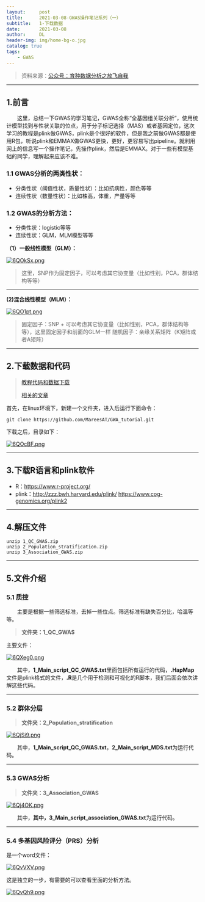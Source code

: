 ```yaml
---
layout:     post
title:      2021-03-08-GWAS操作笔记系列（一）
subtitle:   1-下载数据
date:       2021-03-08
author:     DL
header-img: img/home-bg-o.jpg
catalog: true
tags:
    - GWAS
---
```


> 资料来源：[公众号：育种数据分析之放飞自我](https://mp.weixin.qq.com/mp/appmsgalbum?action=getalbum&__biz=MzI0MTIzNjYwNQ==&scene=1&album_id=1336983097581207553&count=3&uin=&key=&devicetype=Windows+10+x64&version=6302012c&lang=zh_CN&ascene=1&fontgear=2)

---

## 1.前言

&emsp;&emsp;这里，总结一下GWAS的学习笔记，GWAS全称“全基因组关联分析”，使用统计模型找到与性状关联的位点，用于分子标记选择（MAS）或者基因定位，这次学习的教程是plink做GWAS，plink是个很好的软件，但是我之前做GWAS都是使用R包，听说plink和EMMAX做GWAS更快，更好，更容易写出pipeline。就利用网上的信息写一个操作笔记，先操作plink，然后是EMMAX。对于一些有模型基础的同学，理解起来应该不难。

### 1.1 GWAS分析的两类性状：

- 分类性状（阈值性状，质量性状）：比如抗病性，颜色等等
- 连续性状（数量性状）：比如株高，体重，产量等等

### 1.2 GWAS的分析方法：

- 分类性状：logistic等等
- 连续性状：GLM，MLM模型等等

**（1）一般线性模型（GLM）：**

[![6QOkSx.png](https://s3.ax1x.com/2021/03/08/6QOkSx.png)](https://imgtu.com/i/6QOkSx)

> 这里，SNP作为固定因子，可以考虑其它协变量（比如性别，PCA，群体结构等等）

---

**(2)混合线性模型（MLM）：**

[![6QO1pt.png](https://s3.ax1x.com/2021/03/08/6QO1pt.png)](https://imgtu.com/i/6QO1pt)

> 固定因子：SNP + 可以考虑其它协变量（比如性别，PCA，群体结构等等），这里固定因子和前面的GLM一样
> 随机因子：亲缘关系矩阵（K矩阵或者A矩阵）

---

## 2.下载数据和代码

> [教程代码和数据下载](https://github.com/MareesAT/GWA_tutorial/)
> 
> [相关的文章](https://onlinelibrary.wiley.com/doi/full/10.1002/mpr.1608)

首先，在linux环境下，新建一个文件夹，进入后运行下面命令：

```
git clone https://github.com/MareesAT/GWA_tutorial.git
```

下载之后，目录如下：

[![6QOcBF.png](https://s3.ax1x.com/2021/03/08/6QOcBF.png)](https://imgtu.com/i/6QOcBF)

---

## 3.下载R语言和plink软件

- R：https://www.r-project.org/
- plink：http://zzz.bwh.harvard.edu/plink/ https://www.cog-genomics.org/plink2

---

## 4.解压文件

```
unzip 1_QC_GWAS.zip
unzip 2_Population_stratification.zip
unzip 3_Association_GWAS.zip
```

---

## 5.文件介绍

### 5.1 质控

&emsp;&emsp;主要是根据一些筛选标准，去掉一些位点。筛选标准有缺失百分比，哈温等等。

> **文件夹：1_QC_GWAS**

主要文件：

[![6QXeg0.png](https://s3.ax1x.com/2021/03/08/6QXeg0.png)](https://imgtu.com/i/6QXeg0)

&emsp;&emsp;其中，**1_Main_script_QC_GWAS.txt**里面包括所有运行的代码，**.HapMap**文件是plink格式的文件，**.R**是几个用于检测和可视化的R脚本，我们后面会依次讲解这些代码。

---

### 5.2 群体分层

> **文件夹：2_Population_stratification**

[![6QjSi9.png](https://s3.ax1x.com/2021/03/08/6QjSi9.png)](https://imgtu.com/i/6QjSi9)

&emsp;&emsp;其中，**1_Main_script_QC_GWAS.txt**，**2_Main_script_MDS.txt**为运行代码。

---

### 5.3 GWAS分析

> **文件夹：3_Association_GWAS**

[![6Qj4OK.png](https://s3.ax1x.com/2021/03/08/6Qj4OK.png)](https://imgtu.com/i/6Qj4OK)

&emsp;&emsp;其中，**其中，3_Main_script_association_GWAS.txt**为运行代码。

---

### 5.4 多基因风险评分（PRS）分析

是一个word文件：

[![6QvVXV.png](https://s3.ax1x.com/2021/03/08/6QvVXV.png)](https://imgtu.com/i/6QvVXV)

这是独立的一步，有需要的可以查看里面的分析方法。

[![6QvQh9.png](https://s3.ax1x.com/2021/03/08/6QvQh9.png)](https://imgtu.com/i/6QvQh9)













